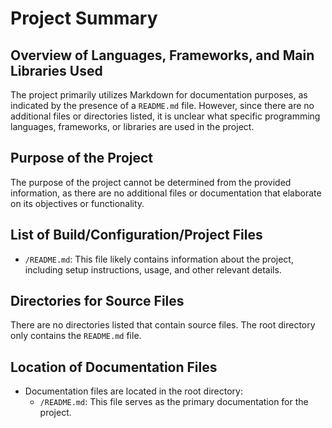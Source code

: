 # Project Summary

## Overview of Languages, Frameworks, and Main Libraries Used
The project primarily utilizes Markdown for documentation purposes, as indicated by the presence of a `README.md` file. However, since there are no additional files or directories listed, it is unclear what specific programming languages, frameworks, or libraries are used in the project.

## Purpose of the Project
The purpose of the project cannot be determined from the provided information, as there are no additional files or documentation that elaborate on its objectives or functionality.

## List of Build/Configuration/Project Files
- `/README.md`: This file likely contains information about the project, including setup instructions, usage, and other relevant details.

## Directories for Source Files
There are no directories listed that contain source files. The root directory only contains the `README.md` file.

## Location of Documentation Files
- Documentation files are located in the root directory:
  - `/README.md`: This file serves as the primary documentation for the project.